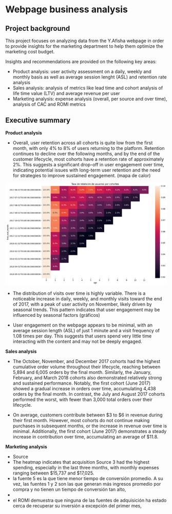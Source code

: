 # Webpage business analysis
## Project background
This project focuses on analyzing data from the Y.Afisha webpage in order to provide insights for the marketing department to help them optimize the marketing cost budget. 

Insights and recommendations are provided on the following key areas:
- Product analysis: user activity assessment on a daily, weekly and monthly basis as well as average session lenght (ASL) and retention rate analysis
- Sales analysis: analysis of metrics like lead time and cohort analysis of life time value (LTV) and average revenue per user
- Marketing analysis: expense analysis (overall, per source and over time), analysis of CAC and ROMI metrics
  
## Executive summary

**Product analysis**

- Overall, user retention across all cohorts is quite low from the first month, with only 4% to 8% of users returning to the platform. Retention continues to decline over the following months, and by the end of the customer lifecycle, most cohorts have a retention rate of approximately 2%. This suggests a significant drop-off in user engagement over time, indicating potential issues with long-term user retention and the need for strategies to improve sustained engagement.
(mapa de calor)

![Descripción](https://github.com/daniela-artica/Proyecto_analisis-de-negocio/blob/main/images/tasa%20de%20retencion%20proyecto%20marketing.png)

- The distribution of visits over time is highly variable. There is a noticeable increase in daily, weekly, and monthly visits toward the end of 2017, with a peak of user activity on November, likely driven by seasonal trends. This pattern indicates that user engagement may be influenced by seasonal factors
(gráficos)

- User engagement on the webpage appears to be minimal, with an average session length (ASL) of just 1 minute and a visit frequency of 1.08 times per day. This suggests that users spend very little time interacting with the content and may not be deeply engaged.

**Sales analysis** 
- The October, November, and December 2017 cohorts had the highest cumulative order volume throughout their lifecycle, reaching between 5,894 and 6,005 orders by the final month. Similarly, the January, February, and March 2018 cohorts also demonstrated relatively strong and sustained performance. Notably, the first cohort (June 2017) showed a gradual increase in orders over time, accumulating 4,438 orders by the final month. In contrast, the July and August 2017 cohorts performed the worst, with fewer than 3,000 total orders over their lifecycle.

- On average, customers contribute between $3 to $6 in revenue during their first month. However, most cohorts do not continue making purchases in subsequent months, or the increase in revenue over time is minimal.  Additionally, the first cohort (June 2017) demonstrates a steady increase in contribution over time, accumulating an average of $11.8.

**Marketing analysis**

- Source
- The heatmap indicates that acquisition Source 3 had the highest spending, especially in the last three months, with monthly expenses ranging between $15,737 and $17,025. 
-   la fuente 5 es la que tiene menor tiempo de conversión promedio. A su vez, las fuentes 1 y 2 son las que generan más ingresos promedio por compra y no tienen un tiempo de conversión tan alto,
-   
-   el ROMI demuestra que ninguna de las fuentes de adquisición ha estado cerca de recuperar su inversión a excepción del primer mes,
